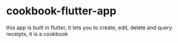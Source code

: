 # cookbook-flutter-app
this app is built in flutter, it lets you to create, edit, delete and query receipts, it is a cookbook
